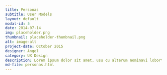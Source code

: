 ```yaml
---
title: Personas
subtitle: User Models
layout: default
modal-id: 5
date: 2014-07-14
img: placeholder.png
thumbnail: placeholder-thumbnail.png
alt: image-alt
project-date: October 2015
designer: Angel
category: UX Design
description: Lorem ipsum dolor sit amet, usu cu alterum nominavi lobortis. At duo novum diceret. Tantas apeirian vix et, usu sanctus postulant inciderint ut, populo diceret necessitatibus in vim. Cu eum dicam feugiat noluisse.
md-file: personas.html
---
```

